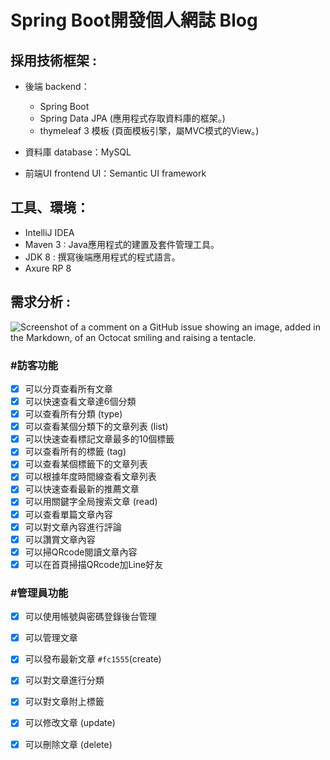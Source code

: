 # Spring Boot開發個人網誌 Blog


## 採用技術框架 :
- 後端 backend：
  - Spring Boot 
  - Spring Data JPA (應用程式存取資料庫的框架。) 
  - thymeleaf 3 模板 (頁面模板引擎，屬MVC模式的View。)

- 資料庫 database：MySQL
- 前端UI frontend UI：Semantic UI framework


## 工具、環境：
- IntelliJ IDEA
- Maven 3 : Java應用程式的建置及套件管理工具。
- JDK 8 : 撰寫後端應用程式的程式語言。
- Axure RP 8


## 需求分析 :
![Screenshot of a comment on a GitHub issue showing an image, added in the Markdown, of an Octocat smiling and raising a tentacle.](https://www.atatus.com/glossary/content/images/2021/07/CRUD.jpeg)

### #訪客功能
- [x] 可以分頁查看所有文章
- [x] 可以快速查看文章達6個分類
- [x] 可以查看所有分類 (type)
- [x] 可以查看某個分類下的文章列表 (list)
- [x] 可以快速查看標記文章最多的10個標籤
- [x] 可以查看所有的標籤 (tag)
- [x] 可以查看某個標籤下的文章列表
- [x] 可以根據年度時間線查看文章列表
- [x] 可以快速查看最新的推薦文章
- [x] 可以用關鍵字全局搜索文章 (read)
- [x] 可以查看單篇文章內容
- [x] 可以對文章內容進行評論
- [x] 可以讚賞文章內容
- [x] 可以掃QRcode閱讀文章內容
- [x] 可以在首頁掃描QRcode加Line好友

### #管理員功能
- [x] 可以使用帳號與密碼登錄後台管理
- [x] 可以管理文章
- [x] 可以發布最新文章 `#fc1555`(create)
- [x] 可以對文章進行分類
- [x] 可以對文章附上標籤
- [x] 可以修改文章 (update)
- [x] 可以刪除文章 (delete)



